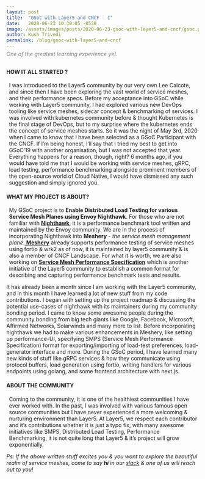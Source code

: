 ```yaml
---
layout: post
title:  "GSoC with Layer5 and CNCF - I"
date:   2020-06-23 10:30:05 -0530
image: /assets/images/posts/2020-06-23-gsoc-with-layer5-and-cncf/gsoc.png
author: Kush Trivedi
permalink: /blog/gsoc-with-layer5-and-cncf
---
```

<div class="center" style="color:gray;position:relative;top:-10px;"><i>One of the greatest learning experience yet.</i></div>

<h4 style="text-transform: uppercase;">How it all started ?</h4>
<p style="margin-left:.5em;">
I was introduced to the Layer5 community by our very own Lee Calcote, and since then I have been exploring the vast world of service meshes, and their performance specs. Before my acceptance into GSoC while working with Layer5 community, I had explored various new DevOps tooling like service meshes, sidecar concept & benchmarking of services. I was involved with kubernetes community before & thought Kubernetes is the final stage of DevOps, but to my surprise where the kubernetes ends the concept of service meshes starts.
So it was the night of May 3rd, 2020 when I came to know that I have been selected as a GSoC Participant with the CNCF. If I’m being honest, I’ll say that I tried my best to get into GSoC’19 with another organisation, but I was not accepted that year. Everything happens for a reason, though, right? 6 months ago, if you would have told me that I would be working with service meshes, gRPC, load testing, performance benchmarking alongside prominent members of the open-source world of Cloud Native, I would have dismissed any such suggestion and simply ignored you. 
</p>

<h4 style="text-transform: uppercase;">What my project is about?</h4>
<p style="margin-left:.5em;">
My GSoC project is to <strong>Enable Distributed Load Testing for various Service Mesh Planes using Envoy Nighthawk</strong>. For those who are not familiar with <a href="https://github.com/envoyproxy/nighthawk"><strong>Nighthawk</strong></a>, it is a performance benchmark tool written and maintained by the Envoy community. We are in the process of incorporating Nighthawk into <strong>Meshery</strong> - <i>the service mesh management plane</i>.<a href="https://github.com/layer5io/meshery"> <strong>Meshery</strong></a> already supports performance testing of service meshes using fortio & wrk2 as of now, it is maintained by layer5 community & is also a member of CNCF Landscape. For what it is worth, we are also working on <a href="https://github.com/layer5io/service-mesh-performance-specification"><strong>Service Mesh Performance Specification</strong></a> which is another initiative of the Layer5 community to establish a common format for describing and capturing performance benchmark tests and results.

It has already been a month since I am working with the Layer5 community, and in this month I have learned a lot of new stuff from my code contributions. I began with setting up the project roadmap & discussing the potential use-cases of nighthawk with its maintainers during my community bonding period. I came to know some awesome people during the community bonding from big tech giants like Google, Facebook, Microsoft, Affirmed Networks, Solarwinds and many more to list. Before incorporating nighthawk we had to make various enhancements in Meshery, like setting up performance-UI, specifying SMPS (Service Mesh Performance Specification) format for exporting/importing of load-test preferences, load-generator interface and more.
During the GSoC period, I have learned many new kinds of stuff like gRPC services & how they communicate using protocol buffers, load generation using fortio, writing handlers for various endpoints using golang, and some frontend architecture with next.js.
</p>


<h4 style="text-transform: uppercase;">About the community</h4>
<p style="margin-left:.5em;">
Coming to the community, it is one of the healthiest communities I have ever worked with. In the past, I was involved with various famous open source communities but I have never experienced a more welcoming & nurturing environment than Layer5. At Layer5, we respect each contributor and it’s contributions whether it is just a typo fix, with many awesome initiatives like SMPS, Distributed Load Testing, Performance Benchmarking, it is not quite long that Layer5 & it’s project will grow exponentially.
</p>

_Ps: If the above written stuff excites you & you want to explore the beautiful realm of service meshes, come to say <strong>hi</strong> in our [slack](http://slack.layer5.io) & one of us will reach out to you!_

